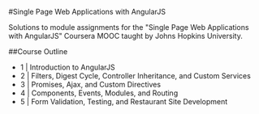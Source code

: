 #Single Page Web Applications with AngularJS

Solutions to module assignments for the "Single Page Web Applications with AngularJS" Coursera MOOC taught by Johns Hopkins University.

##Course Outline

- 1 | Introduction to AngularJS
- 2 | Filters, Digest Cycle, Controller Inheritance, and Custom Services
- 3 | Promises, Ajax, and Custom Directives
- 4 | Components, Events, Modules, and Routing
- 5 | Form Validation, Testing, and Restaurant Site Development
